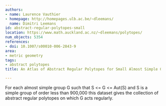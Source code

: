 ```yaml
---
authors:
- name: Laurence Vauthier
- homepage: http://homepages.ulb.ac.be/~dleemans/
  name: Dimitri Leemans
id: abstract-regular-polytopes-small
location: https://www.math.auckland.ac.nz/~dleemans/polytopes/
num_objects: 5354
references:
- doi: 10.1007/s00010-006-2843-9
area:
- metric geometry
tags:
- abstract polytopes
title: An Atlas of Abstract Regular Polytopes for Small Almost Simple Groups

---
```


For each almost simple group G such that S <= G <= Aut(S) and S is a simple group of order less than 900,000 this dataset gives the collection of abstract regular polytopes on which G acts regularly.